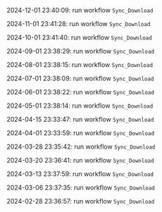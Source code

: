 2024-12-01 23:40:09: run workflow `Sync_Download` 

2024-11-01 23:41:28: run workflow `Sync_Download` 

2024-10-01 23:41:40: run workflow `Sync_Download` 

2024-09-01 23:38:29: run workflow `Sync_Download` 

2024-08-01 23:38:15: run workflow `Sync_Download` 

2024-07-01 23:38:09: run workflow `Sync_Download` 

2024-06-01 23:38:22: run workflow `Sync_Download` 

2024-05-01 23:38:14: run workflow `Sync_Download` 

2024-04-15 23:33:47: run workflow `Sync_Download` 

2024-04-01 23:33:59: run workflow `Sync_Download` 

2024-03-28 23:35:42: run workflow `Sync_Download` 

2024-03-20 23:36:41: run workflow `Sync_Download` 

2024-03-13 23:37:59: run workflow `Sync_Download` 

2024-03-06 23:37:35: run workflow `Sync_Download` 

2024-02-28 23:36:57: run workflow `Sync_Download` 


